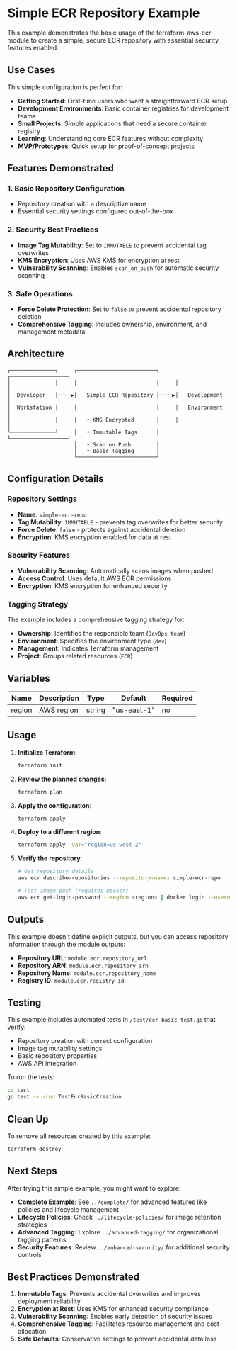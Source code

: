 # Simple ECR Repository Example

This example demonstrates the basic usage of the terraform-aws-ecr module to create a simple, secure ECR repository with essential security features enabled.

## Use Cases

This simple configuration is perfect for:

- **Getting Started**: First-time users who want a straightforward ECR setup
- **Development Environments**: Basic container registries for development teams
- **Small Projects**: Simple applications that need a secure container registry
- **Learning**: Understanding core ECR features without complexity
- **MVP/Prototypes**: Quick setup for proof-of-concept projects

## Features Demonstrated

### 1. Basic Repository Configuration
- Repository creation with a descriptive name
- Essential security settings configured out-of-the-box

### 2. Security Best Practices
- **Image Tag Mutability**: Set to `IMMUTABLE` to prevent accidental tag overwrites
- **KMS Encryption**: Uses AWS KMS for encryption at rest
- **Vulnerability Scanning**: Enables `scan_on_push` for automatic security scanning

### 3. Safe Operations
- **Force Delete Protection**: Set to `false` to prevent accidental repository deletion
- **Comprehensive Tagging**: Includes ownership, environment, and management metadata

## Architecture

```
┌──────────────┐     ┌─────────────────────────┐     ┌──────────────────┐
│              │     │                         │     │                  │
│  Developer   │────▶│   Simple ECR Repository │────▶│   Development    │
│  Workstation │     │                         │     │   Environment    │
│              │     │   • KMS Encrypted       │     │                  │
└──────────────┘     │   • Immutable Tags      │     └──────────────────┘
                     │   • Scan on Push        │
                     │   • Basic Tagging       │
                     └─────────────────────────┘
```

## Configuration Details

### Repository Settings
- **Name**: `simple-ecr-repo`
- **Tag Mutability**: `IMMUTABLE` - prevents tag overwrites for better security
- **Force Delete**: `false` - protects against accidental deletion
- **Encryption**: KMS encryption enabled for data at rest

### Security Features
- **Vulnerability Scanning**: Automatically scans images when pushed
- **Access Control**: Uses default AWS ECR permissions
- **Encryption**: KMS encryption for enhanced security

### Tagging Strategy
The example includes a comprehensive tagging strategy for:
- **Ownership**: Identifies the responsible team (`DevOps team`)
- **Environment**: Specifies the environment type (`dev`)
- **Management**: Indicates Terraform management
- **Project**: Groups related resources (`ECR`)

## Variables

| Name | Description | Type | Default | Required |
|------|-------------|------|---------|----------|
| region | AWS region | string | "us-east-1" | no |

## Usage

1. **Initialize Terraform**:
   ```bash
   terraform init
   ```

2. **Review the planned changes**:
   ```bash
   terraform plan
   ```

3. **Apply the configuration**:
   ```bash
   terraform apply
   ```

4. **Deploy to a different region**:
   ```bash
   terraform apply -var="region=us-west-2"
   ```

4. **Verify the repository**:
   ```bash
   # Get repository details
   aws ecr describe-repositories --repository-names simple-ecr-repo
   
   # Test image push (requires Docker)
   aws ecr get-login-password --region <region> | docker login --username AWS --password-stdin <account-id>.dkr.ecr.<region>.amazonaws.com
   ```

## Outputs

This example doesn't define explicit outputs, but you can access repository information through the module outputs:

- **Repository URL**: `module.ecr.repository_url`
- **Repository ARN**: `module.ecr.repository_arn`
- **Repository Name**: `module.ecr.repository_name`
- **Registry ID**: `module.ecr.registry_id`

## Testing

This example includes automated tests in `/test/ecr_basic_test.go` that verify:

- Repository creation with correct configuration
- Image tag mutability settings
- Basic repository properties
- AWS API integration

To run the tests:
```bash
cd test
go test -v -run TestEcrBasicCreation
```

## Clean Up

To remove all resources created by this example:
```bash
terraform destroy
```

## Next Steps

After trying this simple example, you might want to explore:

- **Complete Example**: See `../complete/` for advanced features like policies and lifecycle management
- **Lifecycle Policies**: Check `../lifecycle-policies/` for image retention strategies  
- **Advanced Tagging**: Explore `../advanced-tagging/` for organizational tagging patterns
- **Security Features**: Review `../enhanced-security/` for additional security controls

## Best Practices Demonstrated

1. **Immutable Tags**: Prevents accidental overwrites and improves deployment reliability
2. **Encryption at Rest**: Uses KMS for enhanced security compliance
3. **Vulnerability Scanning**: Enables early detection of security issues
4. **Comprehensive Tagging**: Facilitates resource management and cost allocation
5. **Safe Defaults**: Conservative settings to prevent accidental data loss